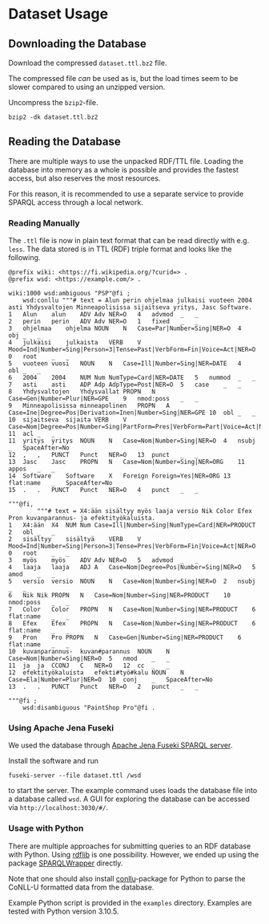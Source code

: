 

# Dataset Usage

## Downloading the Database

Download the compressed `dataset.ttl.bz2` file.

The compressed file *can* be used as is, but the load times seem to be slower compared to using an unzipped version.

Uncompress the `bzip2`-file.

```
bzip2 -dk dataset.ttl.bz2
```

## Reading the Database

There are multiple ways to use the unpacked RDF/TTL file. Loading the database into memory as a whole is possible and provides the fastest access, but also reserves the most resources.

For this reason, it is recommended to use a separate service to provide SPARQL access through a local network.

### Reading Manually

The `.ttl` file is now in plain text format that can be read directly with e.g. `less`. The data stored is in TTL (RDF) triple format and looks like the following.

```
@prefix wiki: <https://fi.wikipedia.org/?curid=> .
@prefix wsd: <https://example.com/> .

wiki:1000 wsd:ambiguous "PSP"@fi ;
    wsd:conllu """# text = Alun perin ohjelmaa julkaisi vuoteen 2004 asti Yhdysvaltojen Minneapolisissa sijaitseva yritys, Jasc Software.
1	Alun	alun	ADV	Adv	NER=O	4	advmod	_	_
2	perin	perin	ADV	Adv	NER=O	1	fixed	_	_
3	ohjelmaa	ohjelma	NOUN	N	Case=Par|Number=Sing|NER=O	4	obj	_	_
4	julkaisi	julkaista	VERB	V	Mood=Ind|Number=Sing|Person=3|Tense=Past|VerbForm=Fin|Voice=Act|NER=O	0	root	_	_
5	vuoteen	vuosi	NOUN	N	Case=Ill|Number=Sing|NER=DATE	4	obl	_	_
6	2004	2004	NUM	Num	NumType=Card|NER=DATE	5	nummod	_	_
7	asti	asti	ADP	Adp	AdpType=Post|NER=O	5	case	_	_
8	Yhdysvaltojen	Yhdysvallat	PROPN	N	Case=Gen|Number=Plur|NER=GPE	9	nmod:poss	_	_
9	Minneapolisissa	minneapolinen	PROPN	A	Case=Ine|Degree=Pos|Derivation=Inen|Number=Sing|NER=GPE	10	obl	_	_
10	sijaitseva	sijaita	VERB	V	Case=Nom|Degree=Pos|Number=Sing|PartForm=Pres|VerbForm=Part|Voice=Act|NER=O	11	acl	_	_
11	yritys	yritys	NOUN	N	Case=Nom|Number=Sing|NER=O	4	nsubj	_	SpaceAfter=No
12	,	,	PUNCT	Punct	NER=O	13	punct	_	_
13	Jasc	Jasc	PROPN	N	Case=Nom|Number=Sing|NER=ORG	11	appos	_	_
14	Software	Software	X	Foreign	Foreign=Yes|NER=ORG	13	flat:name	_	SpaceAfter=No
15	.	.	PUNCT	Punct	NER=O	4	punct	_	_

"""@fi,
        """# text = X4:ään sisältyy myös laaja versio Nik Color Efex Pron kuvanparannus- ja efektityökaluista.
1	X4:ään	X4	NUM	Num	Case=Ill|Number=Sing|NumType=Card|NER=PRODUCT	2	obl	_	_
2	sisältyy	sisältyä	VERB	V	Mood=Ind|Number=Sing|Person=3|Tense=Pres|VerbForm=Fin|Voice=Act|NER=O	0	root	_	_
3	myös	myös	ADV	Adv	NER=O	5	advmod	_	_
4	laaja	laaja	ADJ	A	Case=Nom|Degree=Pos|Number=Sing|NER=O	5	amod	_	_
5	versio	versio	NOUN	N	Case=Nom|Number=Sing|NER=O	2	nsubj	_	_
6	Nik	Nik	PROPN	N	Case=Nom|Number=Sing|NER=PRODUCT	10	nmod:poss	_	_
7	Color	Color	PROPN	N	Case=Nom|Number=Sing|NER=PRODUCT	6	flat:name	_	_
8	Efex	Efex	PROPN	N	Case=Nom|Number=Sing|NER=PRODUCT	6	flat:name	_	_
9	Pron	Pro	PROPN	N	Case=Gen|Number=Sing|NER=PRODUCT	6	flat:name	_	_
10	kuvanparannus-	kuvan#parannus	NOUN	N	Case=Nom|Number=Sing|NER=O	5	nmod	_	_
11	ja	ja	CCONJ	C	NER=O	12	cc	_	_
12	efektityökaluista	efekti#työ#kalu	NOUN	N	Case=Ela|Number=Plur|NER=O	10	conj	_	SpaceAfter=No
13	.	.	PUNCT	Punct	NER=O	2	punct	_	_

"""@fi ;
    wsd:disambiguous "PaintShop Pro"@fi .
```

### Using Apache Jena Fuseki

We used the database through [Apache Jena Fuseki SPARQL server](https://jena.apache.org/documentation/fuseki2/).

Install the software and run 

```
fuseki-server --file dataset.ttl /wsd
```

to start the server. The example command uses loads the database file into a database called `wsd`. A GUI for exploring the database can be accessed via `http://localhost:3030/#/`.

### Usage with Python


There are multiple approaches for submitting queries to an RDF database with Python. Using [rdflib](https://rdflib.readthedocs.io/en/stable/) is one possibility. However, we ended up using the package [SPARQLWrapper](https://github.com/RDFLib/sparqlwrapper) directly.

Note that one should also install [conllu](https://pypi.org/project/conllu/)-package for Python to parse the CoNLL-U formatted data from the database.

Example Python script is provided in the `examples` directory. Examples are tested with Python version 3.10.5.
